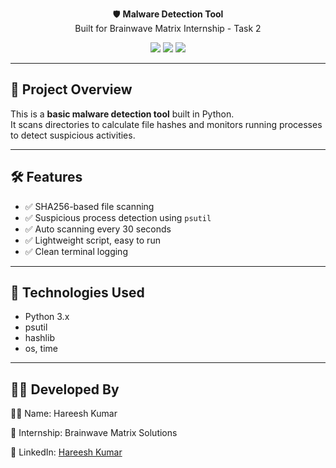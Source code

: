 
<p align="center">
🛡️ <strong>Malware Detection Tool</strong><br>
Built for Brainwave Matrix Internship - Task 2
</p>

<p align="center">
<img src="https://img.shields.io/badge/Python-3.10-blue?style=flat-square">
<img src="https://img.shields.io/badge/Status-Completed-brightgreen?style=flat-square">
<img src="https://img.shields.io/badge/Internship-Brainwave%20Matrix%20Solutions-red?style=flat-square">
</p>

---

## 🎯 Project Overview

This is a **basic malware detection tool** built in Python.  
It scans directories to calculate file hashes and monitors running processes to detect suspicious activities.

---

## 🛠 Features

- ✅ SHA256-based file scanning
- ✅ Suspicious process detection using `psutil`
- ✅ Auto scanning every 30 seconds
- ✅ Lightweight script, easy to run
- ✅ Clean terminal logging

---

## 🧠 Technologies Used

- Python 3.x  
- psutil  
- hashlib  
- os, time

---

## 👨‍💻 Developed By
  
 👨‍🎓 Name: Hareesh Kumar

🏢 Internship: Brainwave Matrix Solutions

🔗 LinkedIn: [Hareesh Kumar](https://www.linkedin.com/in/hareesh-kumar-02045a339/)
